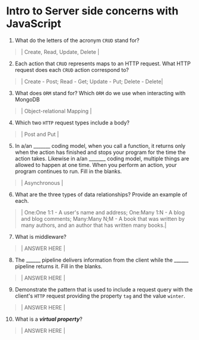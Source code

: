 # Intro to Server side concerns with JavaScript
01. What do the letters of the acronym `CRUD` stand for?

  > | Create, Read, Update, Delete |

02. Each action that `CRUD` represents maps to an HTTP request. What HTTP request does each `CRUD` action correspond to?

  > | Create - Post; Read - Get; Update - Put; Delete - Delete|

03. What does `ORM` stand for? Which `ORM` do we use when interacting with MongoDB

  > | Object-relational Mapping |

04. Which two `HTTP` request types include a body?

  > | Post and Put |

05. In a/an _______ coding model, when you call a function, it returns only when the action has finished and stops your program for the time the action takes. Likewise in a/an _______ coding model, multiple things are allowed to happen at one time. When you perform an action, your program continues to run.  Fill in the blanks.

  > | Asynchronous |

06. What are the three types of data relationships? Provide an example of each.

  > | One:One 1:1 - A user's name and address; One:Many 1:N - A blog and blog comments; Many:Many N;M - A book that was written by many authors, and an author that has written many books.|

07. What is middleware?

  > | ANSWER HERE |

08. The ______ pipeline delivers information from the client while the ______ pipeline returns it. Fill in the blanks. 

  > | ANSWER HERE |

09. Demonstrate the pattern that is used to include a request query with the client's `HTTP` request providing the property `tag` and the value `winter`.

  > | ANSWER HERE |

10. What is a ***virtual property***?

  > | ANSWER HERE |
